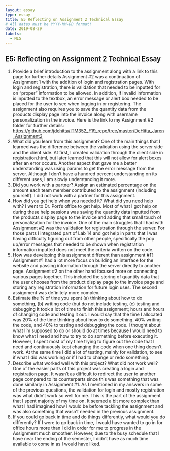 ```yaml
---
layout: essay
type: essay
title: E5 Reflecting on Assignment 2 Technical Essay
# All dates must be YYYY-MM-DD format!
date: 2019-08-29
labels:
  - MIS
---
```

 
## E5: Reflecting on Assignment 2 Technical Essay

1.	Provide a brief introduction to the assignment along with a link to this page for further details
Assignment #2 was a continuation of Assignment 1 with the addition of login and registration pages. With login and registration, there is validation that needed to be inputted for on “proper” information to be allowed. In addition, if invalid information is inputted to the textbox, an error message or alert box needed to be placed for the user to see when logging in or registering. The  assignment also requires you to save the quantity data from the products display page into the invoice along with username personalization in the invoice.
Here is the link to my Assignment #2 folder for further details:
https://github.com/jdehitta/ITM352_F19_repo/tree/master/DeHitta_Jaren_Assignment2
2.	What did you learn from this assignment?
One of the main things that I learned was the difference between the validation using the server side and the client side. At first, I created validation through the client side in registration.html, but later learned that this will not allow for alert boxes after an error occurs. Another aspect that gave me a better understanding was using params to get the error message from the server. Although I don’t have a hundred percent understanding on its different uses, I am slowly understanding it more.
3.	Did you work with a partner? Assign an estimated percentage on the amount each team member contributed to the assignment (including yourself).
I did not work with a partner for this assignment. 
4.	How did you get help when you needed it? What did you need help with?
I went to Dr. Port’s office to get help. Most of what I got help on during these help sessions was saving the quantity data inputted from the products display page to the invoice and adding that small touch of personalization for the invoice. 
One of the main struggles that I had with Assignment #2 was the validation for registration through the server. For those parts I integrated part of Lab 14 and got help in parts that I was having difficulty figuring out from other people, specifically the pop up/error messages that needed to be shown when registration information inputted does not meet the criteria written on the code.
5.	How was developing this assignment different than assignment #1?
Assignment #1 had a lot more focus on building an interface for the website and passing information through the server directly to another page. Assignment #2 on the other hand focused more on connecting various pages together. This included the storing of quantity data that the user chooses from the product display page to the invoice page and storing any registration information for future login uses. The second assignment was definitely more complex.
6.	Estimate the % of time you spent (a) thinking about how to do something, (b) writing code (but do not include testing, (c) testing and debugging 
It took a lot of time to finish this assignment; hours and hours of changing code and testing it out. I would say that the time I allocated was 20% of the time thinking about how to do something, 40% writing the code, and 40% to testing and debugging the code. I thought about what I’m supposed to do or should do at times because I would need to know what I need and how to try to do something before executing it. However, I spent most of my time trying to figure out the code that I need and continuously kept changing the code when one thing doesn’t work. At the same time I did a lot of testing, mainly for validation, to see if what I did was working or if I had to change or redo something.
7.	Describe what worked well with this project? What did not work well?
One of the easier parts of this project was creating a login and registration page. It wasn’t as difficult to redirect the user to another page compared to its counterparts since this was something that was done similarly in Assignment #1. 
As I mentioned in my answers in some of the previous questions, the validation for login and mostly registration was what didn’t work so well for me. This is the part of the assignment that I spent majority of my time on. It seemed a bit more complex than what I had imagined how I  would be before tackling the assignment and was also something that wasn’t needed in the previous assignment.
8.	If you could go back in time and do things differently, what would you do differently?
If I were to go back in time, I would have wanted to go in for office hours more than I did in order for me to progress in the Assignment much smoother. However, due to the busy schedule that I have near the ending of the semester, I didn’t have as much time available to come in as I would have liked. 
